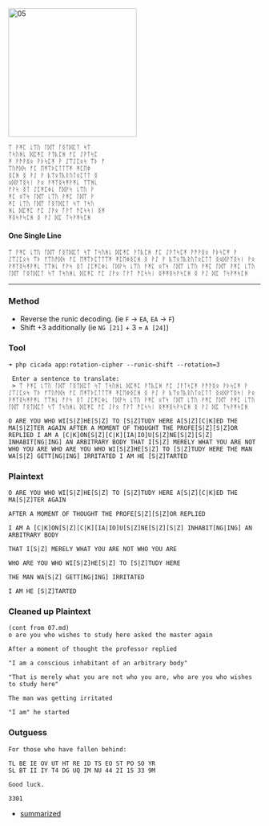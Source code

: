 <img src="https://github.com/iBotPeaches/cicada_3301/raw/master/liber_primus/08.jpg" width="256" alt="05">

```
ᛠ ᚹᛡᛈ ᚳᛠᚢ ᚪᛞᛠ ᚪᛝᛏᛞᛈᛏ ᛋᛠ
ᛏᛋᚢᚻᚳ ᛞᛈᛡᛈ ᚹᛏᚣᛈᚻ ᚠᛈ ᛇᚹᛏᛋᛈ
ᛡ ᚹᚫᚹᛝᛟ ᚹᚦᛋᛈᛡ ᚹ ᛇᛠᛇᛈᛟᛋ ᛠᚦ ᚠ
ᛠᚢᚫᛞᛋ ᚠᛈ ᛖᛡᛠᚦᛈᛏᛏᛠᛡ ᛡᛈᛖᛄ
ᛝᛈᚻ ᛝ ᚹᛇ ᚹ ᚣᛠᛟᛏᚣᚱᚢᛏᛟᛈᛏᛏ ᛝ
ᛟᛞᚹᛉᛝᛋᛁ ᚹᛟ ᚹᛡᛉᛝᛋᛡᚹᛡᚳ ᛉᛠᚻᚳ
ᚠᚹᛋ ᛝᛏ ᛇᛈᛡᛈᛄᚳ ᚪᛞᚹᛋ ᚳᛠᚢ ᚹ
ᛡᛈ ᛟᛠᛋ ᚪᛞᛠ ᚳᛠᚢ ᚹᛡᛈ ᚪᛞᛠ ᚹ
ᛡᛈ ᚳᛠᚢ ᚪᛞᛠ ᚪᛝᛏᛞᛈᛏ ᛋᛠ ᛏᛋᚢ
ᚻᚳ ᛞᛈᛡᛈ ᚠᛈ ᛇᚹᛟ ᚪᚹᛏ ᚫᛈᛋᛋᛁ ᛝᛡ
ᛡᛝᛋᚹᛋᛈᚻ ᛝ ᚹᛇ ᛞᛈ ᛏᛋᚹᛡᛋᛈᚻ
```

#### One Single Line

```
ᛠ ᚹᛡᛈ ᚳᛠᚢ ᚪᛞᛠ ᚪᛝᛏᛞᛈᛏ ᛋᛠ ᛏᛋᚢᚻᚳ ᛞᛈᛡᛈ ᚹᛏᚣᛈᚻ ᚠᛈ ᛇᚹᛏᛋᛈᛡ ᚹᚫᚹᛝᛟ ᚹᚦᛋᛈᛡ ᚹ ᛇᛠᛇᛈᛟᛋ ᛠᚦ ᚠᛠᚢᚫᛞᛋ ᚠᛈ ᛖᛡᛠᚦᛈᛏᛏᛠᛡ ᛡᛈᛖᛄᛝᛈᚻ ᛝ ᚹᛇ ᚹ ᚣᛠᛟᛏᚣᚱᚢᛏᛟᛈᛏᛏ ᛝᛟᛞᚹᛉᛝᛋᛁ ᚹᛟ ᚹᛡᛉᛝᛋᛡᚹᛡᚳ ᛉᛠᚻᚳ ᚠᚹᛋ ᛝᛏ ᛇᛈᛡᛈᛄᚳ ᚪᛞᚹᛋ ᚳᛠᚢ ᚹᛡᛈ ᛟᛠᛋ ᚪᛞᛠ ᚳᛠᚢ ᚹᛡᛈ ᚪᛞᛠ ᚹᛡᛈ ᚳᛠᚢ ᚪᛞᛠ ᚪᛝᛏᛞᛈᛏ ᛋᛠ ᛏᛋᚢᚻᚳ ᛞᛈᛡᛈ ᚠᛈ ᛇᚹᛟ ᚪᚹᛏ ᚫᛈᛋᛋᛁ ᛝᛡᛡᛝᛋᚹᛋᛈᚻ ᛝ ᚹᛇ ᛞᛈ ᛏᛋᚹᛡᛋᛈᚻ
```

---

### Method

* Reverse the runic decoding. (ie `F` -> `EA`, `EA` -> `F`)
* Shift +3 additionally (ie `NG [21]` + 3 = `A [24]`)

### Tool

```
➜ php cicada app:rotation-cipher --runic-shift --rotation=3

 Enter a sentence to translate:
 > ᛠ ᚹᛡᛈ ᚳᛠᚢ ᚪᛞᛠ ᚪᛝᛏᛞᛈᛏ ᛋᛠ ᛏᛋᚢᚻᚳ ᛞᛈᛡᛈ ᚹᛏᚣᛈᚻ ᚠᛈ ᛇᚹᛏᛋᛈᛡ ᚹᚫᚹᛝᛟ ᚹᚦᛋᛈᛡ ᚹ ᛇᛠᛇᛈᛟᛋ ᛠᚦ ᚠᛠᚢᚫᛞᛋ ᚠᛈ ᛖᛡᛠᚦᛈᛏᛏᛠᛡ ᛡᛈᛖᛄᛝᛈᚻ ᛝ ᚹᛇ ᚹ ᚣᛠᛟᛏᚣᚱᚢᛏᛟᛈᛏᛏ ᛝᛟᛞᚹᛉᛝᛋᛁ ᚹᛟ ᚹᛡᛉᛝᛋᛡᚹᛡᚳ ᛉᛠᚻᚳ ᚠᚹᛋ ᛝᛏ ᛇᛈᛡᛈᛄᚳ ᚪᛞᚹᛋ ᚳᛠᚢ ᚹᛡᛈ ᛟᛠᛋ ᚪᛞᛠ ᚳᛠᚢ ᚹᛡᛈ ᚪᛞᛠ ᚹᛡᛈ ᚳᛠᚢ ᚪᛞᛠ ᚪᛝᛏᛞᛈᛏ ᛋᛠ ᛏᛋᚢᚻᚳ ᛞᛈᛡᛈ ᚠᛈ ᛇᚹᛟ ᚪᚹᛏ ᚫᛈᛋᛋᛁ ᛝᛡᛡᛝᛋᚹᛋᛈᚻ ᛝ ᚹᛇ ᛞᛈ ᛏᛋᚹᛡᛋᛈᚻ

O ARE YOU WHO WI[S|Z]HE[S|Z] TO [S|Z]TUDY HERE A[S|Z][C|K]ED THE MA[S|Z]TER AGAIN AFTER A MOMENT OF THOUGHT THE PROFE[S|Z][S|Z]OR REPLIED I AM A [C|K]ON[S|Z][C|K][IA|IO]U[S|Z]NE[S|Z][S|Z] INHABIT[NG|ING] AN ARBITRARY BODY THAT I[S|Z] MERELY WHAT YOU ARE NOT WHO YOU ARE WHO ARE YOU WHO WI[S|Z]HE[S|Z] TO [S|Z]TUDY HERE THE MAN WA[S|Z] GETT[NG|ING] IRRITATED I AM HE [S|Z]TARTED
```

### Plaintext

```
O ARE YOU WHO WI[S|Z]HE[S|Z] TO [S|Z]TUDY HERE A[S|Z][C|K]ED THE MA[S|Z]TER AGAIN

AFTER A MOMENT OF THOUGHT THE PROFE[S|Z][S|Z]OR REPLIED
 
I AM A [C|K]ON[S|Z][C|K][IA|IO]U[S|Z]NE[S|Z][S|Z] INHABIT[NG|ING] AN ARBITRARY BODY
 
THAT I[S|Z] MERELY WHAT YOU ARE NOT WHO YOU ARE

WHO ARE YOU WHO WI[S|Z]HE[S|Z] TO [S|Z]TUDY HERE

THE MAN WA[S|Z] GETT[NG|ING] IRRITATED

I AM HE [S|Z]TARTED
```

### Cleaned up Plaintext

```
(cont from 07.md)
o are you who wishes to study here asked the master again

After a moment of thought the professor replied

"I am a conscious inhabitant of an arbitrary body"

"That is merely what you are not who you are, who are you who wishes to study here"

The man was getting irritated

"I am" he started
```

### Outguess

```
For those who have fallen behind:

TL BE IE OV UT HT RE ID TS EO ST PO SO YR 
SL BT II IY T4 DG UQ IM NU 44 2I 15 33 9M

Good luck.

3301
```

* [summarized](../../other/A_Koan_Page6_7_8_9.md)
